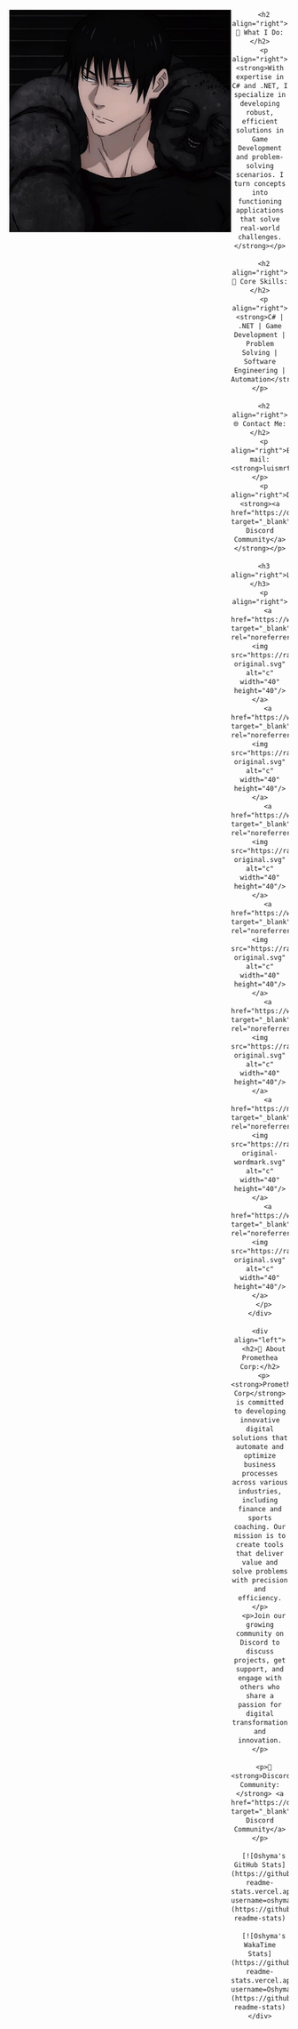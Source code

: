 <body>
  <center>
    <div>
      <img src="https://github.com/Oshyma/Oshyma/blob/main/imgToji.jpg?raw=true" align="left" width="400" height="400">
      
      <h2 align="right">🚀 What I Do:</h2>
      <p align="right"><strong>With expertise in C# and .NET, I specialize in developing robust, efficient solutions in Game Development and problem-solving scenarios. I turn concepts into functioning applications that solve real-world challenges.</strong></p>

      <h2 align="right">🔧 Core Skills:</h2>
      <p align="right"><strong>C# | .NET | Game Development | Problem Solving | Software Engineering | Automation</strong></p>

      <h2 align="right">🌐 Contact Me:</h2>
      <p align="right">E-mail: <strong>luismrtns.pro@gmail.com</strong></p>
      <p align="right">Discord: <strong><a href="https://discord.com/invite/2tn4q8j7sg" target="_blank">Promethea Discord Community</a></strong></p>
      
      <h3 align="right">Languages:</h3>
      <p align="right">
        <a href="https://www.w3schools.com/cs/index.php" target="_blank" rel="noreferrer"><img src="https://raw.githubusercontent.com/devicons/devicon/master/icons/csharp/csharp-original.svg" alt="c" width="40" height="40"/></a>
        <a href="https://www.python.org" target="_blank" rel="noreferrer"><img src="https://raw.githubusercontent.com/devicons/devicon/master/icons/python/python-original.svg" alt="c" width="40" height="40"/></a>
        <a href="https://www.w3schools.com/html/" target="_blank" rel="noreferrer"><img src="https://raw.githubusercontent.com/devicons/devicon/master/icons/html5/html5-original.svg" alt="c" width="40" height="40"/></a>
        <a href="https://www.w3schools.com/css/" target="_blank" rel="noreferrer"><img src="https://raw.githubusercontent.com/devicons/devicon/master/icons/css3/css3-original.svg" alt="c" width="40" height="40"/></a>
        <a href="https://www.w3schools.com/js/" target="_blank" rel="noreferrer"><img src="https://raw.githubusercontent.com/devicons/devicon/master/icons/javascript/javascript-original.svg" alt="c" width="40" height="40"/></a>
        <a href="https://nodejs.org/" target="_blank" rel="noreferrer"><img src="https://raw.githubusercontent.com/devicons/devicon/master/icons/nodejs/nodejs-original-wordmark.svg" alt="c" width="40" height="40"/></a>
        <a href="https://www.java.com/" target="_blank" rel="noreferrer"><img src="https://raw.githubusercontent.com/devicons/devicon/master/icons/java/java-original.svg" alt="c" width="40" height="40"/></a>
      </p>
    </div>

    <div align="left">
      <h2>🌟 About Promethea Corp:</h2>
      <p><strong>Promethea Corp</strong> is committed to developing innovative digital solutions that automate and optimize business processes across various industries, including finance and sports coaching. Our mission is to create tools that deliver value and solve problems with precision and efficiency.</p>
      <p>Join our growing community on Discord to discuss projects, get support, and engage with others who share a passion for digital transformation and innovation.</p>
      
      <p>💬 <strong>Discord Community:</strong> <a href="https://discord.com/invite/2tn4q8j7sg" target="_blank">Promethea Discord Community</a></p>
      
      [![Oshyma's GitHub Stats](https://github-readme-stats.vercel.app/api?username=oshyma&show_icons=true&theme=radical)](https://github.com/anuraghazra/github-readme-stats)
      
      [![Oshyma's WakaTime Stats](https://github-readme-stats.vercel.app/api/wakatime?username=Oshyma&theme=radical&range=all_time)](https://github.com/anuraghazra/github-readme-stats)
    </div>
  </center>
</body>

